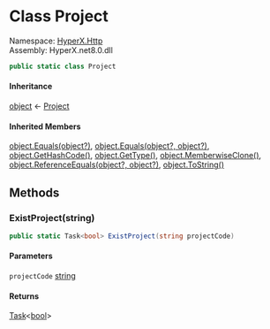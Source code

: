 # <a id="HyperX_Http_Project"></a> Class Project

Namespace: [HyperX.Http](HyperX.Http.md)  
Assembly: HyperX.net8.0.dll  

```csharp
public static class Project
```

#### Inheritance

[object](https://learn.microsoft.com/dotnet/api/system.object) ← 
[Project](HyperX.Http.Project.md)

#### Inherited Members

[object.Equals\(object?\)](https://learn.microsoft.com/dotnet/api/system.object.equals\#system\-object\-equals\(system\-object\)), 
[object.Equals\(object?, object?\)](https://learn.microsoft.com/dotnet/api/system.object.equals\#system\-object\-equals\(system\-object\-system\-object\)), 
[object.GetHashCode\(\)](https://learn.microsoft.com/dotnet/api/system.object.gethashcode), 
[object.GetType\(\)](https://learn.microsoft.com/dotnet/api/system.object.gettype), 
[object.MemberwiseClone\(\)](https://learn.microsoft.com/dotnet/api/system.object.memberwiseclone), 
[object.ReferenceEquals\(object?, object?\)](https://learn.microsoft.com/dotnet/api/system.object.referenceequals), 
[object.ToString\(\)](https://learn.microsoft.com/dotnet/api/system.object.tostring)

## Methods

### <a id="HyperX_Http_Project_ExistProject_System_String_"></a> ExistProject\(string\)

```csharp
public static Task<bool> ExistProject(string projectCode)
```

#### Parameters

`projectCode` [string](https://learn.microsoft.com/dotnet/api/system.string)

#### Returns

 [Task](https://learn.microsoft.com/dotnet/api/system.threading.tasks.task\-1)<[bool](https://learn.microsoft.com/dotnet/api/system.boolean)\>

